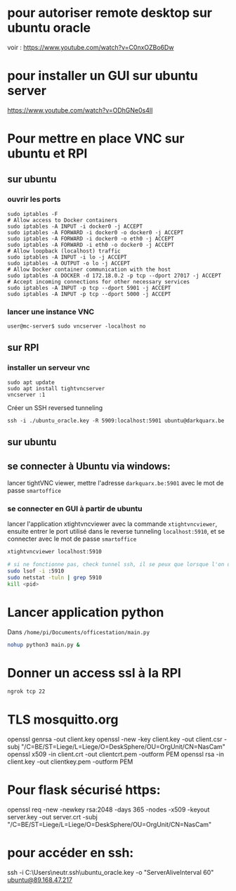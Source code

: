 # pour autoriser remote desktop sur ubuntu oracle

voir : https://www.youtube.com/watch?v=C0nxOZBo6Dw
# pour installer un GUI sur ubuntu server 
https://www.youtube.com/watch?v=ODhGNe0s4lI

# Pour mettre en place VNC sur ubuntu et RPI
## sur ubuntu
### ouvrir les ports
```
sudo iptables -F
# Allow access to Docker containers
sudo iptables -A INPUT -i docker0 -j ACCEPT
sudo iptables -A FORWARD -i docker0 -o docker0 -j ACCEPT
sudo iptables -A FORWARD -i docker0 -o eth0 -j ACCEPT
sudo iptables -A FORWARD -i eth0 -o docker0 -j ACCEPT
# Allow loopback (localhost) traffic
sudo iptables -A INPUT -i lo -j ACCEPT
sudo iptables -A OUTPUT -o lo -j ACCEPT
# Allow Docker container communication with the host
sudo iptables -A DOCKER -d 172.18.0.2 -p tcp --dport 27017 -j ACCEPT
# Accept incoming connections for other necessary services
sudo iptables -A INPUT -p tcp --dport 5901 -j ACCEPT
sudo iptables -A INPUT -p tcp --dport 5000 -j ACCEPT
```
### lancer une instance VNC
```
user@mc-server$ sudo vncserver -localhost no
```

## sur RPI
### installer un serveur vnc
```
sudo apt update
sudo apt install tightvncserver
vncserver :1
```

Créer un SSH reversed tunneling
```
ssh -i ./ubuntu_oracle.key -R 5909:localhost:5901 ubuntu@darkquarx.be 
```
## sur ubuntu
## se connecter à Ubuntu via windows:
lancer tightVNC viewer, mettre l'adresse `darkquarx.be:5901` avec le mot de passe `smartoffice`
### se connecter en GUI à partir de ubuntu
lancer l'application xtightvncviewer avec la commande `xtightvncviewer`, ensuite entrer le port utilisé dans le reverse tunneling `localhost:5910`, et se connecter avec le mot de passe `smartoffice`
```bash
xtightvncviewer localhost:5910

# si ne fonctionne pas, check tunnel ssh, il se peux que lorsque l'on déconnecte le RPI, le serveur garde la connexion tunnel ssh sur le port 5910 qui empêche une nouvelle tunnelle de se créer
sudo lsof -i :5910
sudo netstat -tuln | grep 5910
kill <pid>
```

# Lancer application python
Dans `/home/pi/Documents/officestation/main.py`
```bash
nohup python3 main.py &
```
# Donner un access ssl à la RPI
```bash
ngrok tcp 22
```

# TLS mosquitto.org
openssl genrsa -out client.key
openssl -new -key client.key -out client.csr -subj "/C=BE/ST=Liege/L=Liege/O=DeskSphere/OU=OrgUnit/CN=NasCam"
openssl x509 -in client.crt -out clientcrt.pem -outform PEM
openssl rsa -in client.key -out clientkey.pem -outform PEM

# Pour flask sécurisé https:
openssl req -new -newkey rsa:2048 -days 365 -nodes -x509 -keyout server.key -out server.crt -subj "/C=BE/ST=Liege/L=Liege/O=DeskSphere/OU=OrgUnit/CN=NasCam"

# pour accéder en ssh:
ssh -i C:\Users\neutr\.ssh\ubuntu_oracle.key -o "ServerAliveInterval 60" ubuntu@89.168.47.217